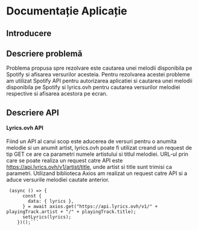 # Documentație Aplicație

## Introducere

## Descriere problemă
Problema propusa spre rezolvare este cautarea unei melodii disponibila pe Spotify si afisarea versurilor acesteia. Pentru rezolvarea acestei probleme am utilizat Spotify API pentru autorizarea aplicatiei si cautarea unei melodii disponibila pe Spotify si lyrics.ovh pentru cautarea versurilor melodiei respective si afisarea acestora pe ecran.

## Descriere API


#### Lyrics.ovh API
Fiind un API al carui scop este aducerea de versuri pentru o anumita melodie si un anumit artist, lyrics.ovh poate fi utilizat creand un request de tip GET ce are ca parametri numele artistului si titlul melodiei. URL-ul prin care se poate realiza un request catre API este https://api.lyrics.ovh/v1/artist/title, unde artist si title sunt trimisi ca parametri. Utilizand biblioteca Axios am realizat un request catre API si a aduce versurile melodiei cautate anterior.

```
 (async () => {
      const {
        data: { lyrics },
      } = await axios.get("https://api.lyrics.ovh/v1/" + playingTrack.artist + "/" + playingTrack.title);
      setLyrics(lyrics);
    })();```
